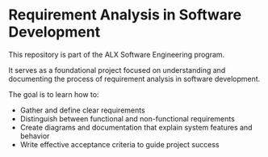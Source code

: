 # Requirement Analysis in Software Development

This repository is part of the ALX Software Engineering program.

It serves as a foundational project focused on understanding and documenting the process of requirement analysis in software development.

The goal is to learn how to:
- Gather and define clear requirements
- Distinguish between functional and non-functional requirements
- Create diagrams and documentation that explain system features and behavior
- Write effective acceptance criteria to guide project success

